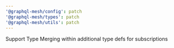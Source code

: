 ```yaml
---
'@graphql-mesh/config': patch
'@graphql-mesh/types': patch
'@graphql-mesh/utils': patch
---
```


Support Type Merging within additional type defs for subscriptions

